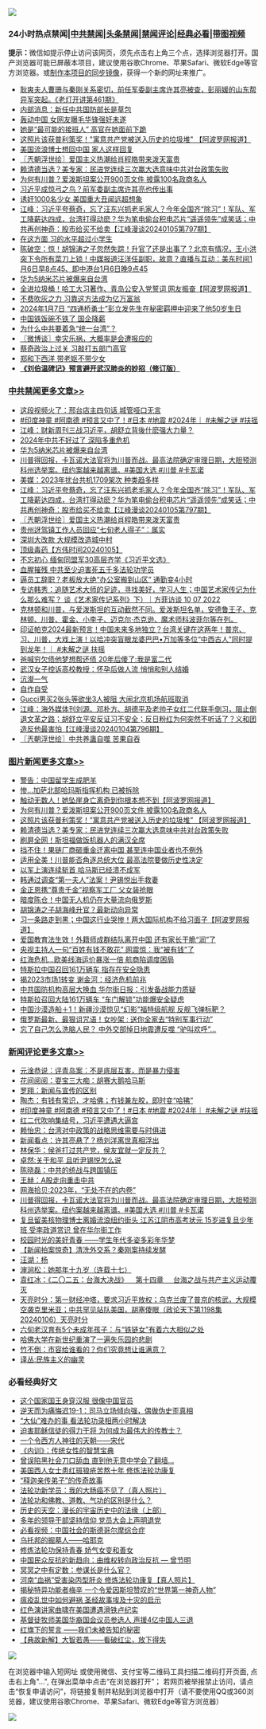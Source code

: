 ![](https://raw.githubusercontent.com/jsvpn/jsproxy/dev/64photo/fqnews-qr.jpg)

<div id="tt">
<h3>24小时热点禁闻|<a href="#%E4%B8%AD%E5%85%B1%E7%A6%81%E9%97%BB%E6%9B%B4%E5%A4%9A%E6%96%87%E7%AB%A0">中共禁闻</a>|<a href="#%E5%9B%BE%E7%89%87%E6%96%B0%E9%97%BB%E6%9B%B4%E5%A4%9A%E6%96%87%E7%AB%A0">头条禁闻</a>|<a href="#%E6%96%B0%E9%97%BB%E8%AF%84%E8%AE%BA%E6%9B%B4%E5%A4%9A%E6%96%87%E7%AB%A0">禁闻评论|<a href="#%E5%BF%85%E7%9C%8B%E7%BB%8F%E5%85%B8%E5%A5%BD%E6%96%87">经典必看</a>|<a href="https://fan1.xyz/3" target="_blank">带图视频</a></h3>
<div><b>提示：</b>微信如提示停止访问该网页，须先点击右上角三个点，选择浏览器打开。国产浏览器可能已屏蔽本项目，建议使用谷歌Chrome、苹果Safari、微软Edge等官方浏览器。或<a href="%E5%88%B6%E4%BD%9Cgit%E7%A6%81%E9%97%BB%E9%95%9C%E5%83%8F.md">制作本项目的同步镜像</a>，获得一个新的网址来推广。</div>
<ul>

<li><a href="/sohnews/20240106/1984164.md">耿爽夫人曹珊与秦刚关系密切，前任军委副主席许其亮被查，彭丽媛的山东帮异军突起。《老灯开讲第461期》</a></li>
<li><a href="/ccpdope/20240106/1984269.md">内部消息：新任中共国防部长是草包</a></li>
<li><a href="/yule/20240106/1984079.md">轰动中国 女网友曝毛华锋强奸未遂</a></li>
<li><a href="/worldnews/20240106/1984199.md">她是“最可能的接班人” 高官在她面前下跪</a></li>
<li><a href="/topimagenews/20240106/1984207.md">这照片该获普利策奖！"寓意共产党被送入历史的垃圾堆" 【阿波罗网报道】</a></li>
<li><a href="/cnnews/20240106/1984169.md">美国流浪博士想回中国 家人这样回复</a></li>
<li><a href="/cbnews/20240106/1984115.md">〖兲朝浮世绘〗爱国主义热潮给肖程皓带来泼天富贵</a></li>
<li><a href="/topimagenews/20240106/1984149.md">赖清德当选？美专家：民进党连续三次赢大选意味中共对台政策失败</a></li>
<li><a href="/topimagenews/20240106/1984291.md">为何有川普？爱泼斯坦案公开900页文件 披露100名政商名人</a></li>
<li><a href="/baitai/20240106/1984239.md">习近平成惊弓之鸟？前军委副主席许其亮也传出事</a></li>
<li><a href="/cnnews/20240106/1984175.md">诱奸1000名少女 美国重大丑闻远超想象</a></li>
<li><a href="/cbnews/20240106/1984126.md">江峰：习近平夸蔡奇，忘了汪东兴抓老毛家人？今年全国齐“除习”！军队、军工降薪达四成，台湾打得动麽？华为笔电偷台积电芯片“遥遥领先”成笑话；中共再创神奇：股市给买不给卖【江峰漫谈20240105第797期】</a></li>
<li><a href="/ccpdope/20240107/1984367.md">在这方面 习的水平超过小学生</a></li>
<li><a href="/sohnews/20240106/1984278.md">陈破空：惊！胡锦涛之子忽然失踪！升官了还是出事了？北京有情况，王小洪突下令所有菜刀上锁！中媒报道汪洋任副职，故意？直播与互动：美东时间1月6日早8点45、即中港台1月6日晚9点45</a></li>
<li><a href="/cbnews/20240106/1984311.md">华为5纳米芯片被爆来自台湾</a></li>
<li><a href="/cnnews/20240106/1984202.md">全进垃圾桶！哈工大习著作、青岛公安入党誓词 网友振奋【阿波罗网报道】</a></li>
<li><a href="/ccpdope/20240107/1984345.md">不费吹灰之力 习靠这方法成为亿万富翁</a></li>
<li><a href="/weiquan/20240107/1984370.md">2024年1月7日 &#8220;四通桥勇士&#8221;彭立发先生在秘密羁押中迎来了他50岁生日</a></li>
<li><a href="/finance/20240106/1984208.md">中国铁饭碗不铁了 国企降薪</a></li>
<li><a href="/ssgc/20240106/1984283.md">为什么中共要着急“统一台湾”？</a></li>
<li><a href="/ssgc/20240106/1984084.md">〖微博谈〗幸灾乐祸，大概率是会遭报应的</a></li>
<li><a href="/ccpdope/20240106/1984130.md">蔡奇政治上过关 习敲打五部门高官</a></li>
<li><a href="/lifebaike/20240106/1984224.md">郑和下西洋 带老妪不带少女</a></li>
<li><b><a href="/comments/20200207/1272816.md" target="_blank">《刘伯温碑记》预言避开武汉肺炎的妙招（修订版）</a></b></li>
</ul>
</div>

<div class="catlist">
<h3><a href="/cbnews/" target="_blank">中共禁闻</a><span><a href="/cbnews/" target="_blank" rel="nofollow">更多文章>></a></span></h3>
<ul>
<li><a href="/cbnews/20240107/1984472.md" target="_blank">这段视频火了：邢台店主四句话 城管哑口无言</a></li>
<li><a href="/comments/20240107/1984418.md" target="_blank">#印度神童 #阿南德 #预言又中了！#日本 #地震 #2024年｜ #未解之谜 #扶摇</a></li>
<li><a href="/cbnews/20240107/1984417.md" target="_blank">江峰：财新周刊三战习近平，胡舒立背後什麽强大力量？</a></li>
<li><a href="/cbnews/20240107/1984404.md" target="_blank">2024年中共不好过了 深陷多重危机</a></li>
<li><a href="/cbnews/20240106/1984311.md" target="_blank">华为5纳米芯片被爆来自台湾</a></li>
<li><a href="/comments/20240106/1984308.md" target="_blank">川普得回报，卡瓦诺大法官将为川普而战。最高法院确定审理日期，大胆预测科州选举案。纽约案越来越离谱。#美国大选 #川普 #卡瓦诺</a></li>
<li><a href="/cbnews/20240106/1984150.md" target="_blank">美媒：2023年扰台共机1709架次 种类趋多样</a></li>
<li><a href="/cbnews/20240106/1984126.md" target="_blank">江峰：习近平夸蔡奇，忘了汪东兴抓老毛家人？今年全国齐“除习”！军队、军工降薪达四成，台湾打得动麽？华为笔电偷台积电芯片“遥遥领先”成笑话；中共再创神奇：股市给买不给卖【江峰漫谈20240105第797期】</a></li>
<li><a href="/cbnews/20240106/1984115.md" target="_blank">〖兲朝浮世绘〗爱国主义热潮给肖程皓带来泼天富贵</a></li>
<li><a href="/cbnews/20240106/1984093.md" target="_blank">贵州迓驾镇工作人员回应“七旬老人得子”：属实</a></li>
<li><a href="/cbnews/20240106/1984092.md" target="_blank">深圳大改款 大规模改造城中村</a></li>
<li><a href="/comments/20240106/1984082.md" target="_blank">顶级毒药【方伟时间20240105】</a></li>
<li><a href="/cbnews/20240106/1984062.md" target="_blank">不忘初心 缅甸同盟军30高层齐学《习近平文选》</a></li>
<li><a href="/cbnews/20240106/1984039.md" target="_blank">血腥摧残 中共至少迫害死五千多法轮功学员</a></li>
<li><a href="/cbnews/20240106/1983875.md" target="_blank">逼员工辞职？老板放大绝“办公室搬到山区” 通勤变4小时</a></li>
<li><a href="/comments/20240105/1983863.md" target="_blank">专访韩秀：追随艺术大师的足迹，寻找美好，学习人生；中国艺术家传记为什么那么难写？  谈《艺术家传记系列》下）｜方菲访谈 10 07 2022</a></li>
<li><a href="/comments/20240105/1983793.md" target="_blank">克林顿和川普，与爱泼斯坦的互动截然不同。爱泼斯坦名单，安德鲁王子、克林顿、川普、霍金、小李子、迈克尔·杰克逊、魔术师科波菲尔等在列。</a></li>
<li><a href="/comments/20240105/1983792.md" target="_blank">印证帕克2024最新预言！中国未来多地独立？台湾关键在这两年！普京、习、川普，大戏上演！以哈冲突盲眼龙婆巴巴•万加等多位“中西古人”同时提到龙年！｜ #未解之谜 扶摇</a></li>
<li><a href="/cbnews/20240105/1983693.md" target="_blank">爸喊穷欠债他梦想帮还债 20年后傻了:我是富二代</a></li>
<li><a href="/cbnews/20240105/1983692.md" target="_blank">武汉女子控诉高校教授：怀孕后做人流 悄悄和别人结婚</a></li>
<li><a href="/comments/20240105/1983684.md" target="_blank">沆瀣一气</a></li>
<li><a href="/comments/20240105/1983683.md" target="_blank">自作自受</a></li>
<li><a href="/cbnews/20240105/1983667.md" target="_blank">Gucci男买2张头等欲坐3人被阻 大闹北京机场航班取消</a></li>
<li><a href="/cbnews/20240105/1983666.md" target="_blank">江峰：海外媒体刊刘源、邓朴方、胡德平及老帅子女红二代联手倒习，阻止倒退文革之路；胡舒立平安反证习不安全；反日粉红为何突然不听话了？义和团造反他最害怕【江峰漫谈20240104第796期】</a></li>
<li><a href="/cbnews/20240105/1983657.md" target="_blank">〖兲朝浮世绘〗中共养蛊自噬 苦果自吞</a></li>

</ul>
</div>
<div class="catlist">
<h3><a href="/topimagenews/" target="_blank">图片新闻</a><span><a href="/topimagenews/" target="_blank" rel="nofollow">更多文章>></a></span></h3>
<ul>
<li><a href="/topimagenews/20240107/1984453.md" target="_blank">警告：中国留学生成肥羊</a></li>
<li><a href="/topimagenews/20240107/1984452.md" target="_blank">惨…加萨北部哈玛斯指挥机构 已被拆除</a></li>
<li><a href="/topimagenews/20240107/1984387.md" target="_blank">触动无数人！她坠崖身亡离奇到你根本想不到【阿波罗网报道】</a></li>
<li><a href="/topimagenews/20240106/1984291.md" target="_blank">为何有川普？爱泼斯坦案公开900页文件 披露100名政商名人</a></li>
<li><a href="/topimagenews/20240106/1984207.md" target="_blank">这照片该获普利策奖！&#8221;寓意共产党被送入历史的垃圾堆&#8221; 【阿波罗网报道】</a></li>
<li><a href="/topimagenews/20240106/1984149.md" target="_blank">赖清德当选？美专家：民进党连续三次赢大选意味中共对台政策失败</a></li>
<li><a href="/topimagenews/20240106/1984042.md" target="_blank">刷屏全网！斯坦福做饭机器人的满汉全席</a></li>
<li><a href="/topimagenews/20240106/1984019.md" target="_blank">挡不住！果链厂商砸重金迁离中国 甚至连中国业者也不例外</a></li>
<li><a href="/topimagenews/20240106/1984018.md" target="_blank">适用全美！川普能否角逐总统大位 最高法院要做历史性决定</a></li>
<li><a href="/topimagenews/20240106/1984017.md" target="_blank">以军上演连续斩首 哈马斯已经溃不成军</a></li>
<li><a href="/topimagenews/20240106/1983994.md" target="_blank">韩通过调查“第一夫人”法案！尹锡悦出手救妻</a></li>
<li><a href="/topimagenews/20240106/1983993.md" target="_blank">金正恩携“尊贵千金”视察军工厂 父女装抢眼</a></li>
<li><a href="/topimagenews/20240106/1983992.md" target="_blank">暗度陈仓！中国无人机仍在大量流向俄罗斯</a></li>
<li><a href="/topimagenews/20240106/1983984.md" target="_blank">胡锦涛之子胡海峰升官？最新动向异常</a></li>
<li><a href="/topimagenews/20240106/1983978.md" target="_blank">习一条路走到黑；中国这行业哭惨！两大国际机构不给习面子【阿波罗网报道】</a></li>
<li><a href="/topimagenews/20240106/1983909.md" target="_blank">爱国教育法生效！外籍师成群结队离开中国 还有家长干脆“润”了</a></li>
<li><a href="/topimagenews/20240106/1983891.md" target="_blank">央视主持人一句“百姓有钱不敢花” 网震惊：我“被有钱”了</a></li>
<li><a href="/topimagenews/20240106/1983890.md" target="_blank">红海危机…欧美线海运价暴涨一倍 航商陷调度困局</a></li>
<li><a href="/topimagenews/20240106/1983874.md" target="_blank">特斯拉中国召回161万辆车 指存在安全隐患</a></li>
<li><a href="/topimagenews/20240106/1983873.md" target="_blank">揭2023市场1转变 谢金河：经济危机前兆</a></li>
<li><a href="/topimagenews/20240106/1983872.md" target="_blank">中共国防机构高层大换血 华尔街日报：引发备战能力质疑</a></li>
<li><a href="/topimagenews/20240105/1983854.md" target="_blank">特斯拉召回大陆161万辆车 “车门解锁”功能爆安全疑虑</a></li>
<li><a href="/topimagenews/20240105/1983763.md" target="_blank">中国沙漠造船＋1！新疆沙漠惊见“幻影”福特级航舰 反舰飞弹标靶？</a></li>
<li><a href="/topimagenews/20240105/1983762.md" target="_blank">俄罗斯最新、最狠诅咒语！女吵架 : 送你全家去“特别军事行动”</a></li>
<li><a href="/topimagenews/20240105/1983754.md" target="_blank">忘了自己怎么洗脑人民？ 中外交部悼日地震遭反噬 “驴叫欢呼”&#8230;</a></li>

</ul>
</div>
<div class="catlist">
<h3><a href="/comments/" target="_blank">新闻评论</a><span><a href="/comments/" target="_blank" rel="nofollow">更多文章>></a></span></h3>
<ul>
<li><a href="/comments/20240107/1984473.md" target="_blank">元淦恭说：评青岛案：不是底层互害，而是暴力侵害</a></li>
<li><a href="/comments/20240107/1984458.md" target="_blank">花间阅阅：耍宝三大痴：胡赛大鹅哈马斯</a></li>
<li><a href="/comments/20240107/1984442.md" target="_blank">罗翔：新闻与宣传的区别</a></li>
<li><a href="/comments/20240107/1984426.md" target="_blank">陶杰：有钱有常识，才哈佛；冇钱兼左胶，即时变“哈狒”</a></li>
<li><a href="/comments/20240107/1984418.md" target="_blank">#印度神童 #阿南德 #预言又中了！#日本 #地震 #2024年｜ #未解之谜 #扶摇</a></li>
<li><a href="/comments/20240107/1984412.md" target="_blank">红二代吹响集结号，习近平遭遇大逼宫</a></li>
<li><a href="/comments/20240107/1984411.md" target="_blank">赖怡忠：台湾对中政策的战略思维需要与时俱进</a></li>
<li><a href="/comments/20240107/1984410.md" target="_blank">新闻看点：许其亮悬了？杨刘洋离世真相浮出</a></li>
<li><a href="/comments/20240107/1984409.md" target="_blank">林保华：侯爸打过共产党，侯友宜就一定反共？</a></li>
<li><a href="/comments/20240107/1984408.md" target="_blank">卓然:关于和平 且听尹锡悦怎么说</a></li>
<li><a href="/comments/20240107/1984407.md" target="_blank">陈晓磊：中共的统战与跨国镇压</a></li>
<li><a href="/comments/20240107/1984392.md" target="_blank">王赫：A股走向重击中共</a></li>
<li><a href="/comments/20240107/1984391.md" target="_blank">网海拾贝:2023年，“无处不在的内卷”</a></li>
<li><a href="/comments/20240106/1984308.md" target="_blank">川普得回报，卡瓦诺大法官将为川普而战。最高法院确定审理日期，大胆预测科州选举案。纽约案越来越离谱。#美国大选 #川普 #卡瓦诺</a></li>
<li><a href="/comments/20240106/1984307.md" target="_blank">复旦留美核物理博士离婚流浪纽约街头 江苏江阴市高考状元 15岁进复旦少年班 受李政道赏识 曾在华尔街工作</a></li>
<li><a href="/comments/20240106/1984290.md" target="_blank">校园时光的美好青春 ——学生年代多姿多彩年华梦</a></li>
<li><a href="/comments/20240106/1984289.md" target="_blank">【新闻拍案惊奇】清洗外交系？秦刚案持续发酵</a></li>
<li><a href="/comments/20240106/1984268.md" target="_blank">汪湖：杨</a></li>
<li><a href="/comments/20240106/1984267.md" target="_blank">渖涧松：她那年十九岁（连载十七）</a></li>
<li><a href="/comments/20240106/1984260.md" target="_blank">袁红冰：《二〇二五：台海大决战》    第十四章     台海之战与共产主义运动覆灭</a></li>
<li><a href="/comments/20240106/1984127.md" target="_blank">天亮时分：第一财经冲塔，要求习近平放权；乌克兰废了普京的核武，大规模空袭克里米亚；中共罕见站队美国，胡塞傻眼（政论天下第1198集 20240106）天亮时分</a></li>
<li><a href="/comments/20240106/1984120.md" target="_blank">六旬老汉育有5个未成年孩子：与“铁链女”有着六大相似之处</a></li>
<li><a href="/comments/20240106/1984119.md" target="_blank">哈佛大学在新世纪重演了一遍失乐园的悲剧</a></li>
<li><a href="/comments/20240106/1984100.md" target="_blank">竹不倒：市容给谁看的？你们究竟想让谁满意？</a></li>
<li><a href="/comments/20240106/1984099.md" target="_blank">译丛:民族主义的幽灵</a></li>

</ul>
</div>

<div class="catlist">
<h3>必看经典好文</h3>
<ul>
<li><a href="/bannedvideo/20220606/1742248.md" target="_blank">这个国家国王身穿汉服 很像中国官员</a></li>
<li><a href="/tculture/20190304/1091072.md" target="_blank">逆天而为痛悔迟19-1：司马立场倾向强，偶做伪史歪真相</a></li>
<li><a href="/cbnews/20210428/1535533.md" target="_blank">“大仙”难办的事  看法轮功录相两小时解决</a></li>
<li><a href="/comments/20200622/1346846.md" target="_blank">迫害耶稣信徒的得力干将  为何成为最伟大的传教士？</a></li>
<li><a href="/lifebaike/20211124/1656686.md" target="_blank">一个令西方人神往的天朝——宋代</a></li>
<li><a href="/comments/20231222/1977665.md" target="_blank">《内训》：传统女性的智慧宝典</a></li>
<li><a href="/topimagenews/20200928/1404412.md" target="_blank">曾误陷黑社会刀口舔血 直到他无意中学会了翻墙&#8230;</a></li>
<li><a href="/comments/20190126/1070164.md" target="_blank">美国西人女士患红斑狼疮苦熬十年 修炼法轮功康复</a></li>
<li><a href="/tculture/20121214/86862.md" target="_blank">“释迦亲传弟子”的传奇故事</a></li>
<li><a href="/comments/20210905/1619324.md" target="_blank">法轮功新学员：我的大肠癌不见了（真人照片）</a></li>
<li><a href="/comments/20220329/1711172.md" target="_blank">法轮功和佛教、道教、气功的区别是什么？</a></li>
<li><a href="/tculture/20121025/73065.md" target="_blank">历史的天空：漫长的宇宙历史中的法缘（上部）</a></li>
<li><a href="/comments/20210307/1500218.md" target="_blank">多年的领导干部坚持信仰 党员大会上声明退党</a></li>
<li><a href="/comments/20200806/1375443.md" target="_blank">必看视频：中国社会的斯德哥尔摩综合症</a></li>
<li><a href="/lifebaike/20210815/1606781.md" target="_blank">乌托邦的掘墓人——哈耶克</a></li>
<li><a href="/cbnews/20210720/1590052.md" target="_blank">修炼法轮功保持青春 娇气女变和善女</a></li>
<li><a href="/comments/20220713/1757701.md" target="_blank">中国民众反抗的新趋向：由维权转向政治反抗 — 曾节明</a></li>
<li><a href="/tculture/20200812/1378929.md" target="_blank">冥冥之中有定数：参谋长是什么官？</a></li>
<li><a href="/comments/20210720/1514622.md" target="_blank">河南“血祸”受害染丙型肝炎 修炼法轮功康复【真人照片】</a></li>
<li><a href="/cnnews/20210317/1506463.md" target="_blank">揭秘特异功能者梅辛 一个令爱因斯坦赞叹的“世界第一神奇人物”</a></li>
<li><a href="/comments/20200618/1346823.md" target="_blank">瘟疫乱世中如何避祸 圣经故事埃及十灾的启示</a></li>
<li><a href="/lishi/20140517/664349.md" target="_blank">红色演讲家曲啸在美国遭遇滑铁卢纪实</a></li>
<li><a href="/taiwannews/20220804/1767098.md" target="_blank">基督徒牧师美国华裔国会议员参选人 声援4亿中国人三退</a></li>
<li><a href="/comments/20221219/1825441.md" target="_blank">红旗下的誓言 ——我们未被告知的秘密</a></li>
<li><a href="/comments/20201217/1449706.md" target="_blank">【典故新解】大智若愚——看破红尘，放下得失</a></li>

</ul>
</div>

![](https://raw.githubusercontent.com/jsvpn/jsproxy/dev/64photo/fqnews-qr.jpg)

在浏览器中输入短网址 或使用微信、支付宝等二维码工具扫描二维码打开页面, 点击右上角"...", 在弹出菜单中点击“在浏览器打开”； 若网页被举报禁止访问，请点击“恢复申请访问”，将链接复制并粘贴到浏览器中打开（请不要使用QQ或360浏览器，建议使用谷歌Chrome、苹果Safari、微软Edge等官方浏览器）

![](https://raw.githubusercontent.com/jsvpn/jsproxy/dev/64photo/wx.jpg)
